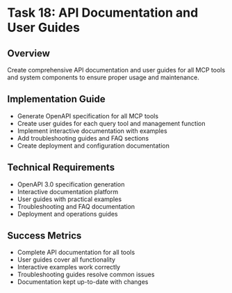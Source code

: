 # Task 18: API Documentation and User Guides

## Overview
Create comprehensive API documentation and user guides for all MCP tools and system components to ensure proper usage and maintenance.

## Implementation Guide
- Generate OpenAPI specification for all MCP tools
- Create user guides for each query tool and management function
- Implement interactive documentation with examples
- Add troubleshooting guides and FAQ sections
- Create deployment and configuration documentation

## Technical Requirements
- OpenAPI 3.0 specification generation
- Interactive documentation platform
- User guides with practical examples
- Troubleshooting and FAQ documentation
- Deployment and operations guides

## Success Metrics
- Complete API documentation for all tools
- User guides cover all functionality
- Interactive examples work correctly
- Troubleshooting guides resolve common issues
- Documentation kept up-to-date with changes